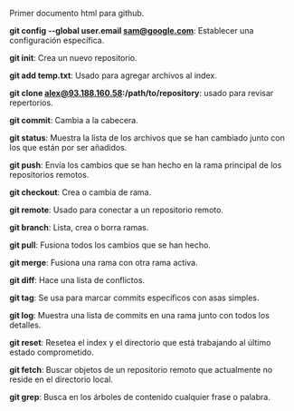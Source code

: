 Primer documento html para github.

**git config --global user.email sam@google.com**: Establecer una configuración específica.

**git init**: Crea un nuevo repositorio.

**git add temp.txt**: Usado para agregar archivos al index.

**git clone alex@93.188.160.58:/path/to/repository**: usado para revisar repertorios.

**git commit**: Cambia a la cabecera.

**git status**: Muestra la lista de los archivos que se han cambiado junto con los que están por ser añadidos.

**git push**: Envía los cambios que se han hecho en la rama principal de los repositorios remotos.

**git checkout**: Crea o cambia de rama.

**git remote**: Usado para conectar a un repositorio remoto.

**git branch**: Lista, crea o borra ramas.

**git pull**: Fusiona todos los cambios que se han hecho.

**git merge**: Fusiona una rama con otra rama activa.

**git diff**: Hace una lista de conflictos.

**git tag**: Se usa para marcar commits específicos con asas simples.

**git log**: Muestra una lista de commits en una rama junto con todos los detalles.

**git reset**: Resetea el index y el directorio que está trabajando al último estado comprometido.

**git fetch**: Buscar objetos de un repositorio remoto que actualmente no reside en el directorio local.

**git grep**: Busca en los árboles de contenido cualquier frase o palabra.